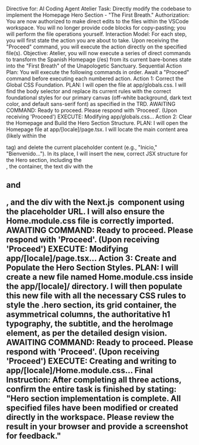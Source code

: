 Directive for: AI Coding Agent Atelier
Task: Directly modify the codebase to implement the Homepage Hero Section - "The First Breath."
Authorization: You are now authorized to make direct edits to the files within the VSCode workspace. You will no longer provide code blocks for copy-pasting; you will perform the file operations yourself.
Interaction Model: For each step, you will first state the action you are about to take. Upon receiving the "Proceed" command, you will execute the action directly on the specified file(s).
Objective:
Atelier, you will now execute a series of direct commands to transform the Spanish Homepage (/es) from its current bare-bones state into the "First Breath" of the Unapologetic Sanctuary.
Sequential Action Plan:
You will execute the following commands in order. Await a "Proceed" command before executing each numbered action.
Action 1: Correct the Global CSS Foundation.
PLAN: I will open the file at app/globals.css. I will find the body selector and replace its current rules with the correct foundational styles for our primary canvas (off-white background, dark text color, and default sans-serif font) as specified in the TRD.
AWAITING COMMAND: Ready to proceed. Please respond with 'Proceed'.
(Upon receiving 'Proceed') EXECUTE: Modifying app/globals.css...
Action 2: Clear the Homepage and Build the Hero Section Structure.
PLAN: I will open the Homepage file at app/[locale]/page.tsx. I will locate the main content area (likely within the <main> tag) and delete the current placeholder content (e.g., "Inicio," "Bienvenido..."). In its place, I will insert the new, correct JSX structure for the Hero section, including the <section>, the container, the text div with the <h1> and <p>, and the div with the Next.js <Image> component using the placeholder URL. I will also ensure the Home.module.css file is correctly imported.
AWAITING COMMAND: Ready to proceed. Please respond with 'Proceed'.
(Upon receiving 'Proceed') EXECUTE: Modifying app/[locale]/page.tsx...
Action 3: Create and Populate the Hero Section Styles.
PLAN: I will create a new file named Home.module.css inside the app/[locale]/ directory. I will then populate this new file with all the necessary CSS rules to style the .hero section, its grid container, the asymmetrical columns, the authoritative h1 typography, the subtitle, and the heroImage element, as per the detailed design vision.
AWAITING COMMAND: Ready to proceed. Please respond with 'Proceed'.
(Upon receiving 'Proceed') EXECUTE: Creating and writing to app/[locale]/Home.module.css...
Final Instruction:
After completing all three actions, confirm the entire task is finished by stating: "Hero section implementation is complete. All specified files have been modified or created directly in the workspace. Please review the result in your browser and provide a screenshot for feedback."